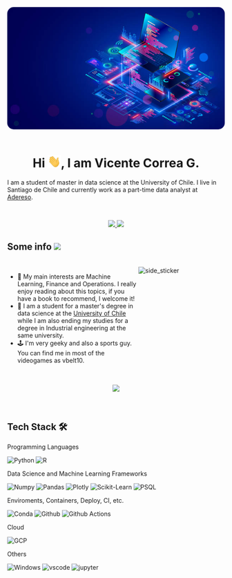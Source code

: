 <div align="center">
    <img src='banner.jpg' style="border-radius: 15px">
</div>
<br>

<h1 align="center">Hi <img src="https://raw.githubusercontent.com/ABSphreak/ABSphreak/master/gifs/Hi.gif" width="30px">, I am Vicente Correa G. </h1>

I am a student of master in data science at the University of Chile. I live in Santiago de Chile and currently work as a part-time data analyst at [Adereso](https://www.adere.so/).

</div>
<br>

<p align="center">
    <a href="https://www.linkedin.com/in/vicente-correa-gutierrez/">
        <img src="https://img.shields.io/badge/LinkedIn-0077B5?style=for-the-badge&logo=linkedin&logoColor=white"/>
    </a>
    <a href="mailto:vicente.correa1197@gmail.com">
        <img src="https://img.shields.io/badge/Gmail-D14836?style=for-the-badge&logo=gmail&logoColor=white"/>
    </a>
</p>

## Some info <img src="https://www.fightersgeneration.com/characters/dio-super.gif" width="30px">

<br>

<img align="right" width=200px height=200px alt="side_sticker" src="https://media.giphy.com/media/TEnXkcsHrP4YedChhA/giphy.gif" />

- 💙 My main interests are Machine Learning, Finance and Operations. I really enjoy reading about this topics, if you have a book to recommend, I welcome it!
- 🏫 I am a student for a master's degree in data science at the [University of Chile ](https://mds.uchile.cl/) while I am also ending my studies for a degree in Industrial engineering at the same university.
- 🕹️ I'm very geeky and also a sports guy. You can find me in most of the videogames as vbelt10.

<br>
<br>

<div align='center'>
<img src="https://github-readme-stats.vercel.app/api?username=vbelt10&count_private=true&show_icons=true&custom_title=Github&theme=chartreuse-dark&bg_color=0,000000,130F40&layout=compact&border_radius=8">
</div>

<br>
<br>

## Tech Stack 🛠️

Programming Languages

![Python](https://img.shields.io/badge/Python-FFD43B?style=flat-square&logo=python&logoColor=blue)
![R](https://img.shields.io/badge/R-276DC3?style=flat-square&logo=r&logoColor=white)


Data Science and Machine Learning Frameworks

![Numpy](https://img.shields.io/badge/Numpy-777BB4?style=flat-square&logo=numpy&logoColor=white])
![Pandas](https://img.shields.io/badge/Pandas-2C2D72?style=flat-square&logo=pandas&logoColor=white])
![Plotly](https://img.shields.io/badge/Plotly-239120?style=flat-square&logo=plotly&logoColor=white])
![Scikit-Learn](https://img.shields.io/badge/scikit_learn-F7931E?style=flat-square&logo=scikit-learn&logoColor=white])
![PSQL](https://img.shields.io/badge/PostgreSQL-316192?style=flat-square&logo=postgresql&logoColor=white)

Enviroments, Containers, Deploy, CI, etc.

![Conda](https://img.shields.io/badge/conda-342B029.svg?&style=flat-square&logo=anaconda&logoColor=white)
![Github](https://img.shields.io/badge/GitHub-100000?style=flat-square&logo=github&logoColor=white)
![Github Actions](https://img.shields.io/badge/GitHub_Actions-2088FF?style=flat-square&logo=github-actions&logoColor=white)

Cloud

![GCP](https://img.shields.io/badge/Google_Cloud-4285F4?style=flat-square&logo=google-cloud&logoColor=white)

Others

![Windows](https://img.shields.io/badge/Windows-0078D6?style=flat-square&logo=windows&logoColor=white)
![vscode](https://img.shields.io/badge/VSCode-0078D4?style=flat-square&logo=visual%20studio%20code&logoColor=white)
![jupyter](https://img.shields.io/badge/Jupyter-F37626.svg?&style=flat-square&logo=Jupyter&logoColor=white)
